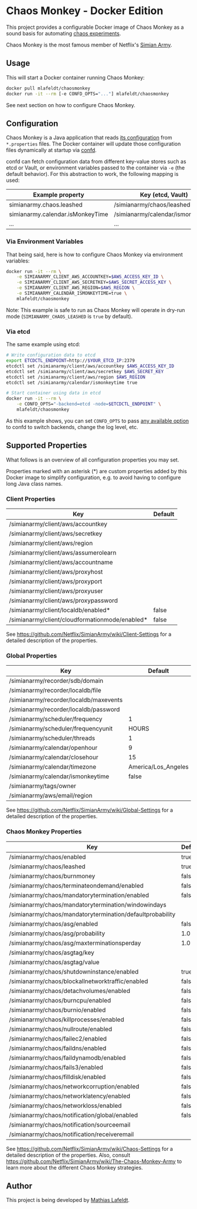 # Chaos Monkey - Docker Edition

This project provides a configurable Docker image of Chaos Monkey as a sound basis for automating [chaos experiments](https://medium.com/production-ready/chaos-engineering-101-1103059fae44).

Chaos Monkey is the most famous member of Netflix's [Simian Army](https://github.com/Netflix/SimianArmy).

## Usage

This will start a Docker container running Chaos Monkey:

```bash
docker pull mlafeldt/chaosmonkey
docker run -it --rm [-e CONFD_OPTS="..."] mlafeldt/chaosmonkey
```

See next section on how to configure Chaos Monkey.

## Configuration

Chaos Monkey is a Java application that reads [its configuration](https://github.com/Netflix/SimianArmy/wiki/Configuration) from `*.properties` files. The Docker container will update those configuration files dynamically at startup via [confd](https://github.com/kelseyhightower/confd).

confd can fetch configuration data from different key-value stores such as etcd or Vault, or environment variables passed to the container via `-e` (the default behavior). For this abstraction to work, the following mapping is used:

| Example property | Key (etcd, Vault) | Environment variable |
| ---------------- | ----------------- | -------------------- |
| simianarmy.chaos.leashed | /simianarmy/chaos/leashed | SIMIANARMY_CHAOS_LEASHED |
| simianarmy.calendar.isMonkeyTime | /simianarmy/calendar/ismonkeytime | SIMIANARMY_CALENDAR_ISMONKEYTIME |
| ... | ... | ... |

### Via Environment Variables

That being said, here is how to configure Chaos Monkey via environment variables:

```bash
docker run -it --rm \
    -e SIMIANARMY_CLIENT_AWS_ACCOUNTKEY=$AWS_ACCESS_KEY_ID \
    -e SIMIANARMY_CLIENT_AWS_SECRETKEY=$AWS_SECRET_ACCESS_KEY \
    -e SIMIANARMY_CLIENT_AWS_REGION=$AWS_REGION \
    -e SIMIANARMY_CALENDAR_ISMONKEYTIME=true \
    mlafeldt/chaosmonkey
```

Note: This example is safe to run as Chaos Monkey will operate in dry-run mode
(`SIMIANARMY_CHAOS_LEASHED` is `true` by default).

### Via etcd

The same example using etcd:

```bash
# Write configuration data to etcd
export ETCDCTL_ENDPOINT=http://$YOUR_ETCD_IP:2379
etcdctl set /simianarmy/client/aws/accountkey $AWS_ACCESS_KEY_ID
etcdctl set /simianarmy/client/aws/secretkey $AWS_SECRET_KEY
etcdctl set /simianarmy/client/aws/region $AWS_REGION
etcdctl set /simianarmy/calendar/ismonkeytime true

# Start container using data in etcd
docker run -it --rm \
    -e CONFD_OPTS="-backend=etcd -node=$ETCDCTL_ENDPOINT" \
    mlafeldt/chaosmonkey
```

As this example shows, you can set `CONFD_OPTS` to pass [any available option](https://github.com/kelseyhightower/confd/blob/master/docs/command-line-flags.md) to confd to switch backends, change the log level, etc.

## Supported Properties

What follows is an overview of all configuration properties you may set.

Properties marked with an asterisk (\*) are custom properties added by this Docker image to simplify configuration, e.g. to avoid having to configure long Java class names.

### Client Properties

| Key | Default |
| --- | ------- |
| /simianarmy/client/aws/accountkey | |
| /simianarmy/client/aws/secretkey | |
| /simianarmy/client/aws/region | |
| /simianarmy/client/aws/assumerolearn | |
| /simianarmy/client/aws/accountname | |
| /simianarmy/client/aws/proxyhost | |
| /simianarmy/client/aws/proxyport | |
| /simianarmy/client/aws/proxyuser | |
| /simianarmy/client/aws/proxypassword | |
| /simianarmy/client/localdb/enabled\* | false |
| /simianarmy/client/cloudformationmode/enabled\* | false |

See https://github.com/Netflix/SimianArmy/wiki/Client-Settings for a detailed description of the properties.

### Global Properties

| Key | Default |
| --- | ------- |
| /simianarmy/recorder/sdb/domain | |
| /simianarmy/recorder/localdb/file | |
| /simianarmy/recorder/localdb/maxevents | |
| /simianarmy/recorder/localdb/password | |
| /simianarmy/scheduler/frequency | 1 |
| /simianarmy/scheduler/frequencyunit | HOURS |
| /simianarmy/scheduler/threads | 1 |
| /simianarmy/calendar/openhour | 9 |
| /simianarmy/calendar/closehour | 15 |
| /simianarmy/calendar/timezone | America/Los_Angeles |
| /simianarmy/calendar/ismonkeytime | false |
| /simianarmy/tags/owner | |
| /simianarmy/aws/email/region | |

See https://github.com/Netflix/SimianArmy/wiki/Global-Settings for a detailed description of the properties.

### Chaos Monkey Properties

| Key | Default |
| --- | ------- |
| /simianarmy/chaos/enabled | true |
| /simianarmy/chaos/leashed | true |
| /simianarmy/chaos/burnmoney | false |
| /simianarmy/chaos/terminateondemand/enabled | false |
| /simianarmy/chaos/mandatorytermination/enabled | false |
| /simianarmy/chaos/mandatorytermination/windowindays | |
| /simianarmy/chaos/mandatorytermination/defaultprobability | |
| /simianarmy/chaos/asg/enabled | false |
| /simianarmy/chaos/asg/probability | 1.0 |
| /simianarmy/chaos/asg/maxterminationsperday | 1.0 |
| /simianarmy/chaos/asgtag/key | |
| /simianarmy/chaos/asgtag/value | |
| /simianarmy/chaos/shutdowninstance/enabled | true |
| /simianarmy/chaos/blockallnetworktraffic/enabled | false |
| /simianarmy/chaos/detachvolumes/enabled | false |
| /simianarmy/chaos/burncpu/enabled | false |
| /simianarmy/chaos/burnio/enabled | false |
| /simianarmy/chaos/killprocesses/enabled | false |
| /simianarmy/chaos/nullroute/enabled | false |
| /simianarmy/chaos/failec2/enabled | false |
| /simianarmy/chaos/faildns/enabled | false |
| /simianarmy/chaos/faildynamodb/enabled | false |
| /simianarmy/chaos/fails3/enabled | false |
| /simianarmy/chaos/filldisk/enabled | false |
| /simianarmy/chaos/networkcorruption/enabled | false |
| /simianarmy/chaos/networklatency/enabled | false |
| /simianarmy/chaos/networkloss/enabled | false |
| /simianarmy/chaos/notification/global/enabled | false |
| /simianarmy/chaos/notification/sourceemail | |
| /simianarmy/chaos/notification/receiveremail | |

See https://github.com/Netflix/SimianArmy/wiki/Chaos-Settings for a detailed description of the properties. Also, consult https://github.com/Netflix/SimianArmy/wiki/The-Chaos-Monkey-Army to learn more about the different Chaos Monkey strategies.

## Author

This project is being developed by [Mathias Lafeldt](https://twitter.com/mlafeldt).
